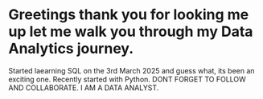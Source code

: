 # Greetings thank you for looking me up let me walk you through my Data Analytics journey.
Started laearning SQL on the 3rd March 2025 and guess what, its been an exciting one. 
Recently started with Python.
DONT FORGET TO FOLLOW AND COLLABORATE.
I AM A DATA ANALYST.
